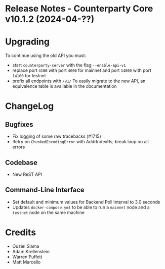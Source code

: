 # Release Notes - Counterparty Core v10.1.2 (2024-04-??)



# Upgrading

To continue using the old API you must:
- start `counterparty-server` with the flag `--enable-api-v1`
- replace port `4100` with port `4000` for mainnet and port `14000` with port `14100` for testnet
- prefix all endpoints with `/v1/`
To easily migrate to the new API, an equivalence table is available in the documentation

# ChangeLog

## Bugfixes
* Fix logging of some raw tracebacks (#1715) 
* Retry on `ChunkedEncodingError` with AddrIndexRs; break loop on all errors


## Codebase
* New ReST API

## Command-Line Interface
* Set default and minimum values for Backend Poll Interval to 3.0 seconds
* Updates `docker-compose.yml` to be able to run a `mainnet` node and a `testnet` node on the same machine

# Credits
* Ouziel Slama
* Adam Krellenstein
* Warren Puffett
* Matt Marcello
